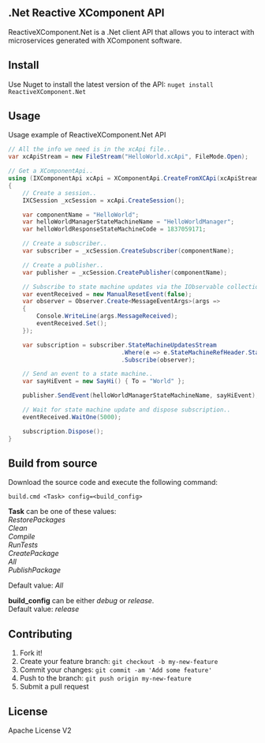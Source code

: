 ## .Net Reactive XComponent API
ReactiveXComponent.Net is a .Net client API that allows you to interact with microservices generated with XComponent software.

## Install
Use Nuget to install the latest version of the API:
``` nuget install ReactiveXComponent.Net ```

## Usage

Usage example of ReactiveXComponent.Net API
```csharp
// All the info we need is in the xcApi file..
var xcApiStream = new FileStream("HelloWorld.xcApi", FileMode.Open);

// Get a XComponentApi..
using (IXComponentApi xcApi = XComponentApi.CreateFromXCApi(xcApiStream))
{
    // Create a session..
    IXCSession _xcSession = xcApi.CreateSession();

    var componentName = "HelloWorld";
    var helloWorldManagerStateMachineName = "HelloWorldManager";
    var helloWorldResponseStateMachineCode = 1837059171;

    // Create a subscriber..
    var subscriber = _xcSession.CreateSubscriber(componentName);

    // Create a publisher..
    var publisher = _xcSession.CreatePublisher(componentName);

    // Subscribe to state machine updates via the IObservable collection..
    var eventReceived = new ManualResetEvent(false);
    var observer = Observer.Create<MessageEventArgs>(args =>
    {
        Console.WriteLine(args.MessageReceived);
        eventReceived.Set();
    });

    var subscription = subscriber.StateMachineUpdatesStream
                                .Where(e => e.StateMachineRefHeader.StateMachineCode == helloWorldResponseStateMachineCode)
                                .Subscribe(observer);

    // Send an event to a state machine..
    var sayHiEvent = new SayHi() { To = "World" };

    publisher.SendEvent(helloWorldManagerStateMachineName, sayHiEvent);

    // Wait for state machine update and dispose subscription..
    eventReceived.WaitOne(5000);

    subscription.Dispose();
}
```

## Build from source
Download the source code and execute the following command:
``` 
build.cmd <Task> config=<build_config>
```

**Task** can be one of these values:  
*RestorePackages*  
*Clean*  
*Compile*  
*RunTests*  
*CreatePackage*  
*All*  
*PublishPackage*  

Default value: *All*

**build_config** can be either *debug* or *release*.  
Default value: *release* 

## Contributing
1. Fork it!
2. Create your feature branch: `git checkout -b my-new-feature`
3. Commit your changes: `git commit -am 'Add some feature'`
4. Push to the branch: `git push origin my-new-feature`
5. Submit a pull request

## License
Apache License V2

